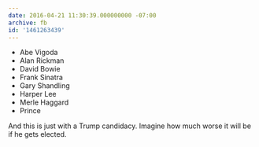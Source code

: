 ```yaml
---
date: 2016-04-21 11:30:39.000000000 -07:00
archive: fb
id: '1461263439'
---
```


* Abe Vigoda
* Alan Rickman
* David Bowie
* Frank Sinatra
* Gary Shandling
* Harper Lee
* Merle Haggard
* Prince

And this is just with a Trump candidacy. Imagine how much worse it will be if he gets elected.

